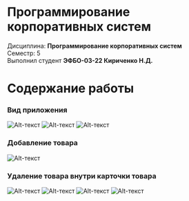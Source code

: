 # Программирование корпоративных систем
Дисциплина: **Программирование корпоративных систем** <br>
Семестр: 5 <br>
Выполнил студент **ЭФБО-03-22 Кириченко Н.Д.** <br>

# Содержание работы
### Вид приложения <br>
![Alt-текст](/images/PKS5_5_1.png "Главная")
![Alt-текст](/images/PKS5_5_2.png "Избранное")
![Alt-текст](/images/PKS5_5_3.png "Профиль")
### Добавление товара <br>
![Alt-текст](/images/PKS5_5_4.png "Страница добавления товара")
### Удаление товара внутри карточки товара <br>
![Alt-текст](/images/PKS5_5_5.png "Карточка товара")
![Alt-текст](/images/PKS5_5_6.png "Удаление товара через карточку товара")
![Alt-текст](/images/PKS5_5_7.png "Товар удален")
![Alt-текст](/images/PKS5_5_8.png "Товар удален")